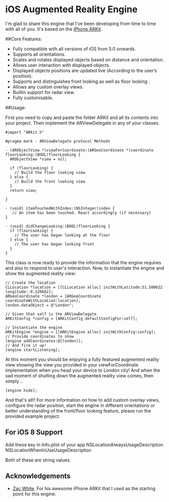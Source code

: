 iOS Augmented Reality Engine
=========

I'm glad to share this engine that I've been developing from time to time with all of you. It's based on the [iPhone ARKit](https://github.com/zac/iphonearkit).

##Core Features:

 * Fully compatible with all versions of iOS from 5.0 onwards.
 * Supports all orientations.
 * Scales and rotates displayed objects based on distance and orientation.
 * Allows user interaction with displayed objects.
 * Displayed objects positions are updated live (According to the user’s position).
 * Supports and distinguishes front looking as well as floor looking .
 * Allows any custom overlay views.
 * Builtin support for radar view.
 * Fully customisable.

##Usage:

First you need to copy and paste the folder ARKit and all its contents into your project. Then implement the ARViewDelegate in any of your classes.

    #import "ARKit.h"

    #pragma mark - ARViewDelegate protocol Methods

    - (ARObjectView *)viewForCoordinate:(ARGeoCoordinate *)coordinate floorLooking:(BOOL)floorLooking {
      ARObjectView *view = nil;
    
      if (floorLooking) {
        // Build the floor looking view
      } else {
        // Build the front looking view
      }
      return view;

    }

    - (void) itemTouchedWithIndex:(NSInteger)index {
       // An item has been touched. React accordingly (if necessary)
    }

    - (void) didChangeLooking:(BOOL)floorLooking {
      if (floorLooking) {
        // The user has began looking at the floor    
      } else {
        // The user has began looking front
      }
    }
 
This class is now ready to provide the information that the engine requires and also to respond to user's interaction. Now, to instantiate the engine and show the augmented reality view:

    // Create the location
    CLLocation *location = [[CLLocation alloc] initWithLatitude:51.500622 longitude:-0.126662];
    ARGeoCoordinate *london = [ARGeoCoordinate coordinateWithLocation:location];
    london.dataObject = @"London";
    
    // Given that self is the ARViewDelegate
    ARKitConfig *config = [ARKitConfig defaultConfigFor:self];
    
    // Instantiate the engine
    ARKitEngine *engine = [[ARKitEngine alloc] initWithConfig:config];
    // Provide coordinates to show
    [engine addCoordinates:@[london]];
    // And fire it up!
    [engine startListening];

At this moment you should be enjoying a fully featured augmented reality view showing the view you provided in your viewForCoordinate implementation when you head your device to London city! And when the sad moment of shutting down the augmented reality view comes, then simply...

    [engine hide];

And that's all!! For more information on how to add custom overlay views, configure the radar position, start the engine in different orientations or better understanding of the front/floor looking feature, please run the provided example project.

## For iOS 8 Support
Add these key in Info.plist of your app
NSLocationAlwaysUsageDescription
NSLocationWhenInUseUsageDescription

Both of these are string values.

## Acknowledgements

 * [Zac White](https://github.com/zac). For his awesome iPhone ARKit that I used as the starting point for this engine.


